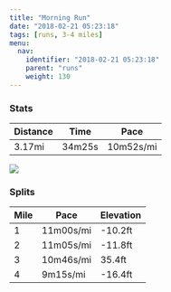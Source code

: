 ```yaml
---
title: "Morning Run"
date: "2018-02-21 05:23:18"
tags: [runs, 3-4 miles]
menu:
  nav:
    identifier: "2018-02-21 05:23:18"
    parent: "runs"
    weight: 130
---
```


### Stats

| Distance | Time | Pace |
|----------|------|------|
|3.17mi|34m25s|10m52s/mi|

<img src='https://maps.googleapis.com/maps/api/staticmap?maptype=roadmap&path=enc:mxjeI~gvLgIgFaAxBg@vZkAnH@|JjBhAeAnDhGfXzIdQ`@pI|B~HnEzFrEhApNhZyNaZwEeAkEgG{D_NGiGgDcGyBOyFyViAiJ~AqA{Ay@x@{p@vA}AfF`B&key=AIzaSyAfqMeaZ1CCJFGP5cWud__oZnT_Pybg-1M&size=800x800&markers=color:yellow|label:S|53.47223,-2.24912&markers=color:green|label:F|53.47288999999998,-2.24854'>

### Splits

| Mile | Pace | Elevation |
|------|------|-----------|
|1|11m00s/mi|-10.2ft|
|2|11m05s/mi|-11.8ft|
|3|10m46s/mi|35.4ft|
|4|9m15s/mi|-16.4ft|
